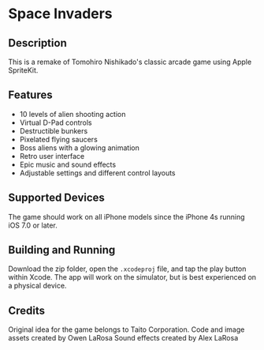 # Space Invaders

## Description

This is a remake of Tomohiro Nishikado's classic arcade game using Apple SpriteKit.

## Features

* 10 levels of alien shooting action
* Virtual D-Pad controls
* Destructible bunkers
* Pixelated flying saucers
* Boss aliens with a glowing animation
* Retro user interface
* Epic music and sound effects
* Adjustable settings and different control layouts

## Supported Devices

The game should work on all iPhone models since the iPhone 4s running iOS 7.0 or later. 

## Building and Running

Download the zip folder, open the `.xcodeproj` file, and tap the play button within Xcode. The app will work on the simulator, but is best experienced on a physical device.

## Credits

Original idea for the game belongs to Taito Corporation.
Code and image assets created by Owen LaRosa
Sound effects created by Alex LaRosa
